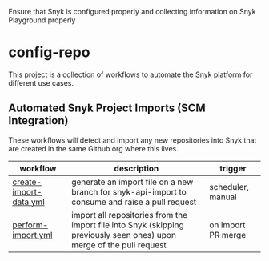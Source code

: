 Ensure that Snyk is configured properly and collecting information on Snyk Playground properly
# config-repo
This project is a collection of workflows to automate the Snyk platform for different use cases.

## Automated Snyk Project Imports (SCM Integration)
These workflows will detect and import any new repositories into Snyk that are created in the same Github org where this lives.

| workflow | description | trigger |
| ------- | ----------- | ------- |
| [create-import-data.yml](https://github.com/snyk-playground/config-repo/tree/main/.github/workflows/create-import-data.yml) | generate an import file on a new branch for snyk-api-import to consume and raise a pull request | scheduler, manual |
| [perform-import.yml](https://github.com/snyk-playground/config-repo/tree/main/.github/workflows/perform-import.yml) | import all repositories from the import file into Snyk (skipping previously seen ones) upon merge of the pull request | on import PR merge |
